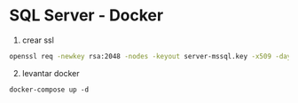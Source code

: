
# SQL Server - Docker

1. crear ssl 

```sh
openssl req -newkey rsa:2048 -nodes -keyout server-mssql.key -x509 -days 365 -out server-mssql.crt
```

2. levantar docker 

```
docker-compose up -d
```
